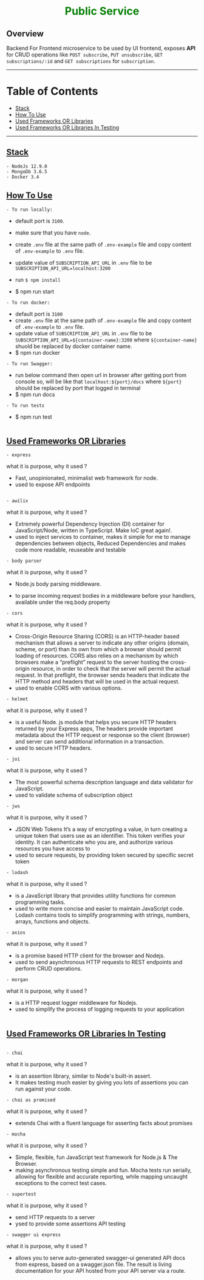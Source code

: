 <h1 align="center" style="border-bottom: none;color: green;">Public Service</h1>


## Overview

Backend For Frontend microservice to be used by UI frontend, exposes **API** for CRUD operations like `POST subscribe`, `PUT unsubscribe`, `GET subscriptions/:id` and `GET subscriptions` for `subscription`.

---

# Table of Contents
* [Stack](#stack)
* [How To Use](#how-to-use)
* [Used Frameworks OR Libraries](#used-frameworks-or-libraries)
* [Used Frameworks OR Libraries In Testing](#used-frameworks-or-libraries-in-testing)


---

## [Stack](#stack)
```
- NodeJs 12.9.0
- MongoDb 3.6.5
- Docker 3.4
```

## [How To Use](#how-to-use)
```
- To run locally:
```
- default port is `3100`.
- make sure that you have `node`.
- create `.env` file at the same path of `.env-example` file and copy content of `.env-example` to `.env` file.
- update value of `SUBSCRIPTION_API_URL` in `.env` file to be `SUBSCRIPTION_API_URL=localhost:3200`
- run `$ npm install`

- $ npm run start
```
- To run docker:
```
- default port is `3100`
- create `.env` file at the same path of `.env-example` file and copy content of `.env-example` to `.env` file.
- update value of `SUBSCRIPTION_API_URL` in `.env` file to be `SUBSCRIPTION_API_URL=${container-name}:3200` where `${container-name}` shuold be replaced by docker container name.
- $ npm run docker
```
- To run Swagger:
```
- run below command then open url in browser after getting port from console so, will be like that `localhost:${port}/docs` where `${port}` should be replaced by port that logged in terminal
- $ npm run docs
```
- To run tests
```
- $ npm run test
```

```

## [Used Frameworks OR Libraries](#used-frameworks-or-libraries)
```
- express
```
what it is purpose, why it used ?
- Fast, unopinionated, minimalist web framework for node.
- used to expose API endpoints
```

- awilix
```
what it is purpose, why it used ?
- Extremely powerful Dependency Injection (DI) container for JavaScript/Node, written in TypeScript. Make IoC great again!.
- used to inject services to container, makes it simple for me to manage dependencies between objects, Reduced Dependencies and makes code more readable, reuseable and testable
```
- body parser
```
what it is purpose, why it used ?
- Node.js body parsing middleware.

- to parse incoming request bodies in a middleware before your handlers, available under the req.body property
```
- cors
```
what it is purpose, why it used ?
- Cross-Origin Resource Sharing (CORS) is an HTTP-header based mechanism that allows a server to indicate any other origins (domain, scheme, or port) than its own from which a browser should permit loading of resources. CORS also relies on a mechanism by which browsers make a “preflight” request to the server hosting the cross-origin resource, in order to check that the server will permit the actual request. In that preflight, the browser sends headers that indicate the HTTP method and headers that will be used in the actual request.
- used to enable CORS with various options.
```
- helmet
```
what it is purpose, why it used ?
- is a useful Node. js module that helps you secure HTTP headers returned by your Express apps, The headers provide important metadata about the HTTP request or response so the client (browser) and server can send additional information in a transaction.
- used to secure HTTP headers.
```
- joi
```
what it is purpose, why it used ?
- The most powerful schema description language and data validator for JavaScript.
- used to validate schema of subscription object
```
- jws
```
what it is purpose, why it used ?
- JSON Web Tokens It’s a way of encrypting a value, in turn creating a unique token that users use as an identifier. This token verifies your identity. It can authenticate who you are, and authorize various resources you have access to
- used to secure requests, by providing token secured by specific secret token
```
- lodash
```
what it is purpose, why it used ?
- is a JavaScript library that provides utility functions for common programming tasks.
- used to write more concise and easier to maintain JavaScript code. Lodash contains tools to simplify programming with strings, numbers, arrays, functions and objects. 
```
- axios
```
what it is purpose, why it used ?
- is a promise based HTTP client for the browser and Nodejs.
- used to send asynchronous HTTP requests to REST endpoints and perform CRUD operations.
```
- morgan
```
what it is purpose, why it used ?
- is a HTTP request logger middleware for Nodejs.
- used to simplify the process of logging requests to your application
```
```

## [Used Frameworks OR Libraries In Testing](#used-frameworks-or-libraries-in-testing)
```

- chai
```
what it is purpose, why it used ?
- is an assertion library, similar to Node's built-in assert.
- It makes testing much easier by giving you lots of assertions you can run against your code.
```
- chai as promised
```
what it is purpose, why it used ?
- extends Chai with a fluent language for asserting facts about promises
```
- mocha
```
what it is purpose, why it used ?
- Simple, flexible, fun JavaScript test framework for Node.js & The Browser.
- making asynchronous testing simple and fun. Mocha tests run serially, allowing for flexible and accurate reporting, while mapping uncaught exceptions to the correct test cases.
```
- supertest
```
what it is purpose, why it used ?
- send HTTP requests to a server
- ysed to provide some assertions API testing
```
- swagger ui express
```
what it is purpose, why it used ?
- allows you to serve auto-generated swagger-ui generated API docs from express, based on a swagger.json file. The result is living documentation for your API hosted from your API server via a route.
```
```
